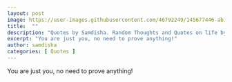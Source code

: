 ```yaml
---
layout: post
image: https://user-images.githubusercontent.com/46792249/145677446-ab1eaa88-d98e-4d2a-aa53-54ed6b464050.png
title:  ""
description: "Quotes by Samdisha. Random Thoughts and Quotes on life by Samdisha Khunger."
excerpt: "You are just you, no need to prove anything!"
author: samdisha
categories: [ Quotes ]
---
```


You are just you, no need to prove anything!
